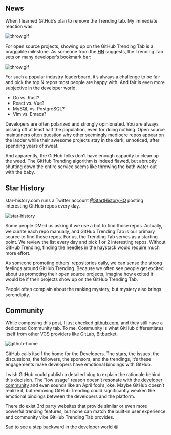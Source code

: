 ## News

When I learned GitHub’s plan to remove the Trending tab. My immediate reaction was:

![throw.gif](/blog/assets/github-trending-tab/throw.gif)

For open source projects, showing up on the GitHub Trending Tab is a braggable milestone. As someone from the [HN](https://news.ycombinator.com/item?id=32681319) suggests, the Trending Tab sets on many developer’s bookmark bar:

![throw.gif](/blog/assets/github-trending-tab/hn.webp)

For such a popular industry leaderboard, it’s always a challenge to be fair and pick the top N repos most people are happy with. And fair is even more subjective in the developer world.

* Go vs. Rust?
* React vs. Vue?
* MySQL vs. PostgreSQL?
* Vim vs. Emacs?

Developers are often polarized and strongly opinionated. You are always pissing off at least half the population, even for doing nothing. Open source maintainers often question why other seemingly mediocre repos appear on the ladder while their awesome projects stay in the dark, unnoticed, after spending years of sweat.

And apparently, the GitHub folks don’t have enough capacity to clean up the weed. The GitHub Trending algorithm is indeed flawed, but abruptly shutting down the entire service seems like throwing the bath water out with the baby.

## Star History

star-history.com runs a Twitter account [@StartHistoryHQ](https://twitter.com/starhistoryhq) posting interesting GitHub repos every day.

![star-history](/blog/assets/github-trending-tab/star-history.webp)

Some people DMed us asking if we use a bot to find those repos. Actually, we curate each repo manually, and GitHub Trending Tab is our primary source to find those repos. For us, the Trending Tab serves as a starting point. We review the list every day and pick 1 or 2 interesting repos. Without GitHub Trending, finding the needles in the haystack would require much more effort.

As someone promoting others’ repositories daily, we can sense the strong feelings around GitHub Trending. Because we often see people get excited about us promoting their open source projects, imagine how excited it would be if their projects show up on the GitHub Trending Tab. 

People often complain about the ranking mystery, but mystery also brings serendipity.

## Community

While composing this post, I just checked [github.com](https://github.com), and they still have a dedicated Community tab. To me, Community is what GitHub differentiates itself from other VCS providers like GitLab, Bitbucket.

![github-home](/blog/assets/github-trending-tab/github-home.webp)

GitHub calls itself the home for the Developers. The stars, the issues, the discussions, the followers, the sponsors, and the trendings, it’s these engagements make developers have emotional bindings with GitHub.

I wish GitHub could publish a detailed blog to explain the rationale behind this decision. The "low usage" reason doesn’t resonate with the [developer community](https://github.com/community/community/discussions/31643) and even sounds like an April fool’s joke. Maybe GitHub doesn’t realize it, but removing GitHub Trending could significantly weaken the emotional bindings between the developers and the platform.

There do exist 3rd party websites that provide similar or even more powerful trending features, but none can match the built-in user experience and community vibe GitHub Trending Tab provides.

Sad to see a step backward in the developer world 😢